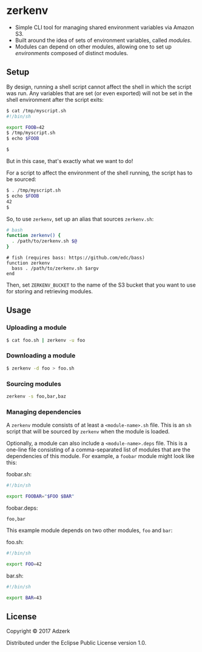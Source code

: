 # zerkenv

* Simple CLI tool for managing shared environment variables via Amazon S3.
* Built around the idea of sets of environment variables, called _modules_.
* Modules can depend on other modules, allowing one to set up _environments_
  composed of distinct modules.

## Setup

By design, running a shell script cannot affect the shell in which the script
was run. Any variables that are set (or even exported) will not be set in the
shell environment after the script exits:

```bash
$ cat /tmp/myscript.sh
#!/bin/sh

export FOOB=42
$ /tmp/myscript.sh
$ echo $FOOB

$
```

But in this case, that's exactly what we want to do!

For a script to affect the environment of the shell running, the script has to
be sourced:

```bash
$ . /tmp/myscript.sh
$ echo $FOOB
42
$
```

So, to use `zerkenv`, set up an alias that sources `zerkenv.sh`:

```bash
# bash
function zerkenv() {
  . /path/to/zerkenv.sh $@
}
```

```fish
# fish (requires bass: https://github.com/edc/bass)
function zerkenv
  bass . /path/to/zerkenv.sh $argv
end
```

Then, set `ZERKENV_BUCKET` to the name of the S3 bucket that you want to use for
storing and retrieving modules.

## Usage

### Uploading a module

```bash
$ cat foo.sh | zerkenv -u foo
```

### Downloading a module

```bash
$ zerkenv -d foo > foo.sh
```

### Sourcing modules

```bash
zerkenv -s foo,bar,baz
```

### Managing dependencies

A `zerkenv` module consists of at least a `<module-name>.sh` file. This is an
`sh` script that will be sourced by `zerkenv` when the module is loaded.

Optionally, a module can also include a `<module-name>.deps` file. This is a
one-line file consisting of a comma-separated list of modules that are the
dependencies of this module. For example, a `foobar` module might look like
this:

foobar.sh:

```bash
#!/bin/sh

export FOOBAR="$FOO $BAR"
```

foobar.deps:

```
foo,bar
```

This example module depends on two other modules, `foo` and `bar`:

foo.sh:

```bash
#!/bin/sh

export FOO=42
```

bar.sh:

```bash
#!/bin/sh

export BAR=43
```

## License

Copyright © 2017 Adzerk

Distributed under the Eclipse Public License version 1.0.
